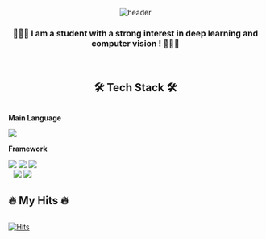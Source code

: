 <div align="center">

![header](https://capsule-render.vercel.app/api?type=waving&color=timeGradient&text=Welcome%20to%20Euntaek's%20GitHub%20👋&animation=twinkling&fontSize=33&fontAlignY=40&fontAlign=70&height=250)
###  🧑🏻‍💻 I am a student with a strong interest in deep learning and computer vision ! 🧑🏻‍💻
 <br/>


  ## 🛠️ Tech Stack 🛠️
  <div style="display:flex; flex-direction:column; align-items:flex-start;">
  <!-- Main Language -->
  <p><strong>Main Language</strong></p>
  <div>
      <img src="https://img.shields.io/badge/python-3776AB?style=for-the-badge&logo=Python&logoColor=white"> 
  </div>
  <!-- Framework -->
  <p><strong>Framework</strong></p>
  <div>
      <img src="https://img.shields.io/badge/tensorflow-FF6F00?style=for-the-badge&logo=tensorflow&logoColor=white"> 
      <img src="https://img.shields.io/badge/keras-D00000?style=for-the-badge&logo=keras&logoColor=white"> 
      <img src="https://img.shields.io/badge/pytorch-EE4C2C?style=for-the-badge&logo=pytorch&logoColor=white"><br/>
      <img src="https://img.shields.io/badge/opencv-5C3EE8?style=for-the-badge&logo=opencv&logoColor=white">
      <img src="https://img.shields.io/badge/openai gym-0081A5?style=for-the-badge&logo=openai gym&logoColor=white">
  </div>

  ## 🔥 My Hits 🔥
[![Hits](https://hits.seeyoufarm.com/api/count/incr/badge.svg?url=https%3A%2F%2Fgithub.com%2Fhoya9802&count_bg=%23224AEC&title_bg=%23000000&icon=github.svg&icon_color=%23224AEC&title=hits&edge_flat=false)](https://hits.seeyoufarm.com)
</div>
